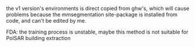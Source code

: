 the v1 version's environments is direct copied from ghw's, which will cause problems because the mmsegmentation site-package is installed from code, and can't be edited by me.

FDA: the training process is unstable, maybe this method is not suitable for PolSAR building extraction